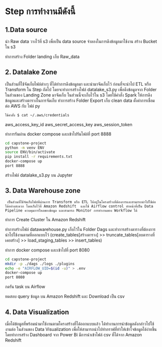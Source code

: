 # Step การทำงานมีดังนี้
## 1.Data source 
นำ Raw data วางไว้ที่ s3 เพื่อเป็น data source จำลองในการดึงข้อมูลมาใช้งาน
สร้าง Bucket ใน s3 

ทำการสร้าง Folder landing เก็บ Raw_data 


## 2.    Datalake Zone 
เป็นส่วนที่ใช้จัดเก็บไฟล์ต่างๆ ที่ได้ทำการดึงข้อมูลมา และนำมาจัดเก็บไว้ ก่อนที่จะนำไป ETL หรือ Transform ใน Step ถัดไป โดยจะทำการสร้างไฟล์ datalake_s3.py เพื่อดึงข้อมูลจาก Folder ในส่วนของ Landing Zone มาจัดเก็บ ในส่วนนี้จะเก็บไว้ใน s3 โดยใช้คำสั่ง Spark ให้การดึงข้อมูลและสร้างตารางในการจัดเก็บ 
ทำการสร้าง Folder Export เก็บ clean data
ตั้งค่าการเชื่อมต่อ AWS กับ ไฟล์ py
```sh
ใช้คำสั่ง $ cat ~/.aws/credentials 
```
aws_access_key_id
aws_secret_access_key
aws_session_token



ทำการรันผ่าน docker compose และเข้าไปรันไฟล์ที่ port 8888
```sh
cd capstone-project
python -m venv ENV
source ENV/bin/activate
pip install -r requirements.txt
docker-compose up
port 8888
```
สร้างไฟล์ datalake_s3.py บน Jupyter 


## 3. Data Warehouse zone 
     เป็นส่วนที่ใช้จัดเก็บไฟล์ที่ผ่านการ Transform หรือ ETL ให้อยู่ในโครงสร้างที่ต้องการและสามารถนำไปใช้ต่อได้อย่างสะดวก โดยเก็บไว้ที่ Amazon Redshift  และใช้ Airflow control ทำหน้าที่เป็น Data Pipeline ควบคุมการไหลของข้อมูล และสามารถ Monitor การทำงานของ Workflow ได้
ทำการ Create Cluster ใน Amazon Redshift

ทำการสร้างไฟล์ datawarehouse.py เก็บไว้ใน Folder Dags และทำการสร้างตารางที่ต้องการนำไปใช้งานตามที่ออกแบบไว้  (create_tables[สร้างตาราง] >> truncate_tables[ลบตารางที่เคยสร้าง] >> load_staging_tables >> insert_tables) 


ทำการ docker compose และเข้าไปที่ port 8080
```sh
cd capstone-project
mkdir -p ./dags ./logs ./plugins
echo -e "AIRFLOW_UID=$(id -u)" > .env
docker-compose up
port 8080
```
กดรัน task บน Airflow

ทดสอบ query ข้อมูล บน Amazon Redshift และ Download เป็น csv


## 4. Data Visualization
เมื่อได้ข้อมูลที่พร้อมนำมาใช้งานตามโครงสร้างที่ได้ออกแบบแล้ว ได้ทำงานการนำข้อมูลดังกล่าวไปใช้งานต่อ ในส่วนของ Data Visualization เพื่อให้สามารถนำไปทำกราฟที่ทำให้เข้าใจข้อมูลได้ง่ายขึ้น โดยทำการสร้าง Dashboard จาก Power Bi มีการนำเข้าไฟล์ csv ที่ได้จาก Amazon Redshift

